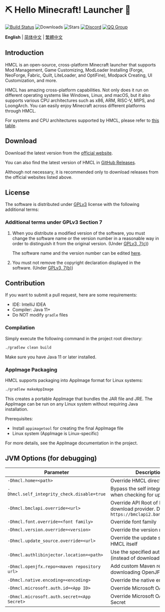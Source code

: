 # ⛏ Hello Minecraft! Launcher 💎

[![Build Status](https://ci.huangyuhui.net/job/HMCL/badge/icon?.svg)](https://ci.huangyuhui.net/job/HMCL)
![Downloads](https://img.shields.io/github/downloads/HMCL-dev/HMCL/total?style=flat)
![Stars](https://img.shields.io/github/stars/HMCL-dev/HMCL?style=flat)
[![Discord](https://img.shields.io/discord/995291757799538688.svg?label=&logo=discord&logoColor=ffffff&color=7389D8&labelColor=6A7EC2)](https://discord.gg/jVvC7HfM6U)
[![QQ Group](https://img.shields.io/badge/QQ-HMCL-bright?label=&logo=qq&logoColor=ffffff&color=1EBAFC&labelColor=1DB0EF&logoSize=auto)](https://docs.hmcl.net/groups.html)

**English** | [简体中文](README_cn.md) | [繁體中文](README_tw.md)

## Introduction

HMCL is an open-source, cross-platform Minecraft launcher that supports Mod Management, Game Customizing, ModLoader Installing (Forge, NeoForge, Fabric, Quilt, LiteLoader, and OptiFine), Modpack Creating, UI Customization, and more.

HMCL has amazing cross-platform capabilities. Not only does it run on different operating systems like Windows, Linux, and macOS, but it also supports various CPU architectures such as x86, ARM, RISC-V, MIPS, and LoongArch. You can easily enjoy Minecraft across different platforms through HMCL.

For systems and CPU architectures supported by HMCL, please refer to [this table](PLATFORM.md).

## Download

Download the latest version from the [official website](https://hmcl.huangyuhui.net/download).

You can also find the latest version of HMCL in [GitHub Releases](https://github.com/HMCL-dev/HMCL/releases).

Although not necessary, it is recommended only to download releases from the official websites listed above.

## License

The software is distributed under [GPLv3](https://www.gnu.org/licenses/gpl-3.0.html) license with the following additional terms:

### Additional terms under GPLv3 Section 7

1. When you distribute a modified version of the software, you must change the software name or the version number in a reasonable way in order to distinguish it from the original version. (Under [GPLv3, 7(c)](https://github.com/HMCL-dev/HMCL/blob/11820e31a85d8989e41d97476712b07e7094b190/LICENSE#L372-L374))

   The software name and the version number can be edited [here](https://github.com/HMCL-dev/HMCL/blob/javafx/HMCL/src/main/java/org/jackhuang/hmcl/Metadata.java#L33-L35).

2. You must not remove the copyright declaration displayed in the software. (Under [GPLv3, 7(b)](https://github.com/HMCL-dev/HMCL/blob/11820e31a85d8989e41d97476712b07e7094b190/LICENSE#L368-L370))

## Contribution

If you want to submit a pull request, here are some requirements:

* IDE: IntelliJ IDEA
* Compiler: Java 11+
* Do NOT modify `gradle` files

### Compilation

Simply execute the following command in the project root directory:

```bash
./gradlew clean build
```

Make sure you have Java 11 or later installed.

### AppImage Packaging

HMCL supports packaging into AppImage format for Linux systems:

```bash
./gradlew makeAppImage
```

This creates a portable AppImage that bundles the JAR file and JRE. The AppImage can be run on any Linux system without requiring Java installation.

Prerequisites:
- Install `appimagetool` for creating the final AppImage file
- Linux system (AppImage is Linux-specific)

For more details, see the AppImage documentation in the project.

## JVM Options (for debugging)

| Parameter                                    | Description                                                                                   |
| -------------------------------------------- | --------------------------------------------------------------------------------------------- |
| `-Dhmcl.home=<path>`                         | Override HMCL directory                                                                       |
| `-Dhmcl.self_integrity_check.disable=true`   | Bypass the self integrity check when checking for updates                                     |
| `-Dhmcl.bmclapi.override=<url>`              | Override API Root of BMCLAPI download provider. Defaults to `https://bmclapi2.bangbang93.com` |
| `-Dhmcl.font.override=<font family>`         | Override font family                                                                          |
| `-Dhmcl.version.override=<version>`          | Override the version number                                                                   |
| `-Dhmcl.update_source.override=<url>`        | Override the update source for HMCL itself                                                    |
| `-Dhmcl.authlibinjector.location=<path>`     | Use the specified authlib-injector (instead of downloading one)                               |
| `-Dhmcl.openjfx.repo=<maven repository url>` | Add custom Maven repository for downloading OpenJFX                                           |
| `-Dhmcl.native.encoding=<encoding>`          | Override the native encoding                                                                  |
| `-Dhmcl.microsoft.auth.id=<App ID>`          | Override Microsoft OAuth App ID                                                               |
| `-Dhmcl.microsoft.auth.secret=<App Secret>`  | Override Microsoft OAuth App Secret                                                           |
